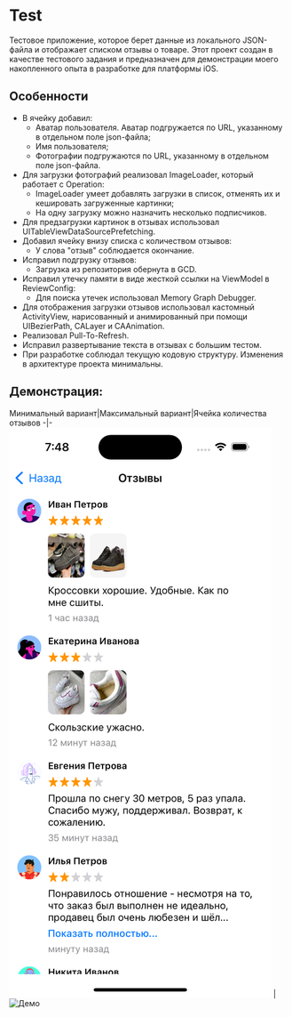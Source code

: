 # Test
Тестовое приложение, которое берет данные из локального JSON-файла и отображает списком отзывы о товаре. Этот проект создан в качестве тестового задания и 
предназначен для демонстрации моего накопленного опыта в разработке для платформы iOS.

## Особенности
- В ячейку добавил:
  - Аватар пользователя. Аватар подгружается по URL, указанному в отдельном поле json-файла;
  - Имя пользователя;
  - Фотографии подгружаются по URL, указанному в отдельном поле json-файла. 
- Для загрузки фотографий реализовал ImageLoader, который работает с Operation:
  - ImageLoader умеет добавлять загрузки в список, отменять их и кешировать загруженные картинки;
  - На одну загрузку можно назначить несколько подписчиков.
- Для предзагрузки картинок в отзывах использовал UITableViewDataSourcePrefetching. 
- Добавил ячейку внизу списка с количеством отзывов:
  - У слова "отзыв" соблюдается окончание.
- Исправил подгрузку отзывов:
  -  Загрузка из репозитория обернута в GCD.
- Исправил утечку памяти в виде жесткой ссылки на ViewModel в ReviewConfig:
  - Для поиска утечек использовал Memory Graph Debugger.
- Для отображения загрузки отзывов использовал кастомный ActivityView, нарисованный и анимированный при помощи UIBezierPath, CALayer и CAAnimation.
- Реализовал Pull-To-Refresh.
- Исправил развертывание текста в отзывах с большим тестом.
- При разработке соблюдал текущую кодовую структуру. Изменения в архитектуре проекта минимальны.

## Демонстрация:

Минимальный вариант|Максимальный вариант|Ячейка количества отзывов
-|-
![Экран отзывов](/Screenshots/1.png) | ![Демо](/Screenshots/2.gif)
